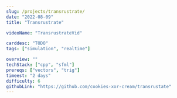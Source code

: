 ```yaml
---
slug: /projects/transrustrate/
date: "2022-08-09"
title: "Transrustrate"

videoName: "TransrustrateVid"

carddesc: "TODO"
tags: ["simulation", "realtime"]

overview: ""
techStack: ["cpp", "sfml"]
prereqs: ["vectors", "trig"]
timeest: "2 days"
difficulty: 6
githubLink: "https://github.com/cookies-xor-cream/transrustate"
---
```

